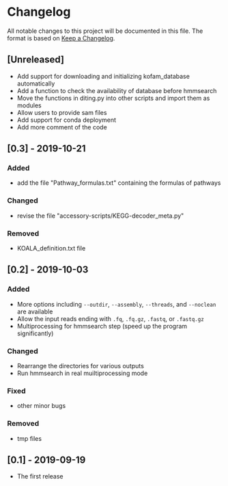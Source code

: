 # Changelog
All notable changes to this project will be documented in this file.
The format is based on [Keep a Changelog](https://keepachangelog.com/en/1.0.0/).

## [Unreleased]

- Add support for downloading and initializing kofam_database automatically
- Add a function to check the availability of database before hmmsearch
- Move the functions in diting.py into other scripts and import them as modules
- Allow users to provide sam files
- Add support for conda deployment
- Add more comment of the code

## [0.3] - 2019-10-21

### Added

- add the file "Pathway_formulas.txt" containing the formulas of pathways

### Changed

- revise the file "accessory-scripts/KEGG-decoder_meta.py"

### Removed

- KOALA_definition.txt file

## [0.2] - 2019-10-03

### Added

- More options including `--outdir`, `--assembly`, `--threads`, and `--noclean` are available
- Allow the input reads ending with `.fq`, `.fq.gz`, `.fastq`, or `.fastq.gz`
- Multiprocessing for hmmsearch step (speed up the program significantly)

### Changed

- Rearrange the directories for various outputs
- Run hmmsearch in real muiltiprocessing mode

### Fixed
- other minor bugs

### Removed

- tmp files

## [0.1] - 2019-09-19

- The first release

